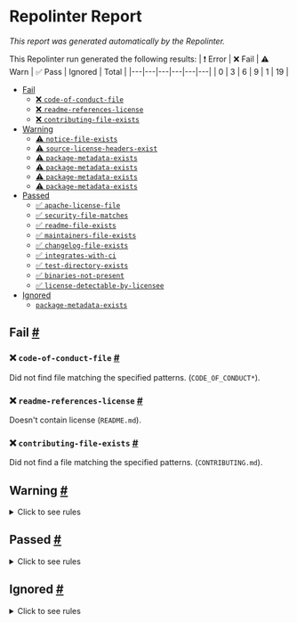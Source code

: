 # Repolinter Report

*This report was generated automatically by the Repolinter.*

This Repolinter run generated the following results:
| ❗  Error | ❌  Fail | ⚠️  Warn | ✅  Pass | Ignored | Total |
|---|---|---|---|---|---|
| 0 | 3 | 6 | 9 | 1 | 19 |

- [Fail](#user-content-fail)
  - [❌ `code-of-conduct-file`](#user-content--code-of-conduct-file)
  - [❌ `readme-references-license`](#user-content--readme-references-license)
  - [❌ `contributing-file-exists`](#user-content--contributing-file-exists)
- [Warning](#user-content-warning)
  - [⚠️ `notice-file-exists`](#user-content--notice-file-exists)
  - [⚠️ `source-license-headers-exist`](#user-content--source-license-headers-exist)
  - [⚠️ `package-metadata-exists`](#user-content--package-metadata-exists)
  - [⚠️ `package-metadata-exists`](#user-content--package-metadata-exists)
  - [⚠️ `package-metadata-exists`](#user-content--package-metadata-exists)
  - [⚠️ `package-metadata-exists`](#user-content--package-metadata-exists)
- [Passed](#user-content-passed)
  - [✅ `apache-license-file`](#user-content--apache-license-file)
  - [✅ `security-file-matches`](#user-content--security-file-matches)
  - [✅ `readme-file-exists`](#user-content--readme-file-exists)
  - [✅ `maintainers-file-exists`](#user-content--maintainers-file-exists)
  - [✅ `changelog-file-exists`](#user-content--changelog-file-exists)
  - [✅ `integrates-with-ci`](#user-content--integrates-with-ci)
  - [✅ `test-directory-exists`](#user-content--test-directory-exists)
  - [✅ `binaries-not-present`](#user-content--binaries-not-present)
  - [✅ `license-detectable-by-licensee`](#user-content--license-detectable-by-licensee)
- [Ignored](#user-content-ignored)
  - [`package-metadata-exists`](#user-content-package-metadata-exists)

## Fail <a href="#user-content-fail" id="fail">#</a>

### ❌ `code-of-conduct-file` <a href="#user-content--code-of-conduct-file" id="-code-of-conduct-file">#</a>

Did not find file matching the specified patterns. (`CODE_OF_CONDUCT*`).

### ❌ `readme-references-license` <a href="#user-content--readme-references-license" id="-readme-references-license">#</a>

Doesn't contain license (`README.md`).

### ❌ `contributing-file-exists` <a href="#user-content--contributing-file-exists" id="-contributing-file-exists">#</a>

Did not find a file matching the specified patterns. (`CONTRIBUTING.md`).


## Warning <a href="#user-content-warning" id="warning">#</a>

<details>
<summary>Click to see rules</summary>

### ⚠️ `notice-file-exists` <a href="#user-content--notice-file-exists" id="-notice-file-exists">#</a>

Did not find a file matching the specified patterns. (`NOTICE*`).

### ⚠️ `source-license-headers-exist` <a href="#user-content--source-license-headers-exist" id="-source-license-headers-exist">#</a>

Below is a list of files or patterns that failed:

- `samples/nodejs/src/anoncredsRevocation.js`: The first 7 lines do not contain the pattern(s): Copyright, License.
- `samples/nodejs/src/anoncredsRevocationScenario.js`: The first 7 lines do not contain the pattern(s): Copyright, License.
- `samples/nodejs/src/colors.js`: The first 7 lines do not contain the pattern(s): Copyright, License.
- `samples/nodejs/src/gettingStarted.js`: The first 7 lines do not contain the pattern(s): Copyright, License.
- `samples/nodejs/src/main.js`: The first 7 lines do not contain the pattern(s): Copyright, License.
- `samples/nodejs/src/util.js`: The first 7 lines do not contain the pattern(s): Copyright, License.
- `vcx/wrappers/node/notification-server.js`: The first 7 lines do not contain the pattern(s): Copyright, License.
- `wrappers/nodejs/src/IndyError.js`: The first 7 lines do not contain the pattern(s): Copyright, License.
- `wrappers/nodejs/src/index.js`: The first 7 lines do not contain the pattern(s): Copyright, License.
- `wrappers/nodejs/src/indyBinding.js`: The first 7 lines do not contain the pattern(s): Copyright, License.
- `wrappers/nodejs/src/wrapIndyCallback.js`: The first 7 lines do not contain the pattern(s): Copyright, License.
- `wrappers/nodejs/test/anoncreds.js`: The first 7 lines do not contain the pattern(s): Copyright, License.
- `wrappers/nodejs/test/blob.js`: The first 7 lines do not contain the pattern(s): Copyright, License.
- `wrappers/nodejs/test/cache.js`: The first 7 lines do not contain the pattern(s): Copyright, License.
- `wrappers/nodejs/test/crypto.js`: The first 7 lines do not contain the pattern(s): Copyright, License.
- `wrappers/nodejs/test/did.js`: The first 7 lines do not contain the pattern(s): Copyright, License.
- `wrappers/nodejs/test/index.js`: The first 7 lines do not contain the pattern(s): Copyright, License.
- `wrappers/nodejs/test/ledger.js`: The first 7 lines do not contain the pattern(s): Copyright, License.
- `wrappers/nodejs/test/logger.js`: The first 7 lines do not contain the pattern(s): Copyright, License.
- `wrappers/nodejs/test/logger2.js`: The first 7 lines do not contain the pattern(s): Copyright, License.
- `wrappers/nodejs/test/mod.js`: The first 7 lines do not contain the pattern(s): Copyright, License.
- `wrappers/nodejs/test/nonsecrets.js`: The first 7 lines do not contain the pattern(s): Copyright, License.
- `wrappers/nodejs/test/pairwise.js`: The first 7 lines do not contain the pattern(s): Copyright, License.
- `wrappers/nodejs/test/payments.js`: The first 7 lines do not contain the pattern(s): Copyright, License.
- `wrappers/nodejs/test/pool.js`: The first 7 lines do not contain the pattern(s): Copyright, License.
- `wrappers/nodejs/test/wallet.js`: The first 7 lines do not contain the pattern(s): Copyright, License.
- `docs/how-tos/negotiate-proof/nodejs/colors.js`: The first 7 lines do not contain the pattern(s): Copyright, License.
- `docs/how-tos/negotiate-proof/nodejs/negotiateProof.js`: The first 7 lines do not contain the pattern(s): Copyright, License.
- `docs/how-tos/negotiate-proof/nodejs/step2.js`: The first 7 lines do not contain the pattern(s): Copyright, License.
- `docs/how-tos/negotiate-proof/nodejs/step3.js`: The first 7 lines do not contain the pattern(s): Copyright, License.
- `docs/how-tos/negotiate-proof/nodejs/step4.js`: The first 7 lines do not contain the pattern(s): Copyright, License.
- `docs/how-tos/negotiate-proof/nodejs/step5.js`: The first 7 lines do not contain the pattern(s): Copyright, License.
- `docs/how-tos/negotiate-proof/nodejs/template.js`: The first 7 lines do not contain the pattern(s): Copyright, License.
- `docs/how-tos/negotiate-proof/nodejs/util.js`: The first 7 lines do not contain the pattern(s): Copyright, License.
- `docs/how-tos/rotate-key/nodejs/colors.js`: The first 7 lines do not contain the pattern(s): Copyright, License.
- `docs/how-tos/rotate-key/nodejs/rotateKey.js`: The first 7 lines do not contain the pattern(s): Copyright, License.
- `docs/how-tos/rotate-key/nodejs/step2.js`: The first 7 lines do not contain the pattern(s): Copyright, License.
- `docs/how-tos/rotate-key/nodejs/step3.js`: The first 7 lines do not contain the pattern(s): Copyright, License.
- `docs/how-tos/rotate-key/nodejs/step4.js`: The first 7 lines do not contain the pattern(s): Copyright, License.
- `docs/how-tos/rotate-key/nodejs/template.js`: The first 7 lines do not contain the pattern(s): Copyright, License.
- `docs/how-tos/rotate-key/nodejs/util.js`: The first 7 lines do not contain the pattern(s): Copyright, License.
- `docs/how-tos/write-did-and-query-verkey/nodejs/colors.js`: The first 7 lines do not contain the pattern(s): Copyright, License.
- `docs/how-tos/write-did-and-query-verkey/nodejs/step2.js`: The first 7 lines do not contain the pattern(s): Copyright, License.
- `docs/how-tos/write-did-and-query-verkey/nodejs/step3.js`: The first 7 lines do not contain the pattern(s): Copyright, License.
- `docs/how-tos/write-did-and-query-verkey/nodejs/step4.js`: The first 7 lines do not contain the pattern(s): Copyright, License.
- `docs/how-tos/write-did-and-query-verkey/nodejs/step5.js`: The first 7 lines do not contain the pattern(s): Copyright, License.
- `docs/how-tos/write-did-and-query-verkey/nodejs/template.js`: The first 7 lines do not contain the pattern(s): Copyright, License.
- `docs/how-tos/write-did-and-query-verkey/nodejs/util.js`: The first 7 lines do not contain the pattern(s): Copyright, License.
- `docs/how-tos/write-did-and-query-verkey/nodejs/writeDidAndQueryVerkey.js`: The first 7 lines do not contain the pattern(s): Copyright, License.
- `vcx/wrappers/node/demo/alice-signature.js`: The first 7 lines do not contain the pattern(s): Copyright, License.
- `vcx/wrappers/node/demo/alice.js`: The first 7 lines do not contain the pattern(s): Copyright, License.
- `vcx/wrappers/node/demo/common.js`: The first 7 lines do not contain the pattern(s): Copyright, License.
- `vcx/wrappers/node/demo/faber-verify-signature.js`: The first 7 lines do not contain the pattern(s): Copyright, License.
- `vcx/wrappers/node/demo/faber.js`: The first 7 lines do not contain the pattern(s): Copyright, License.
- `vcx/wrappers/node/demo/logger.js`: The first 7 lines do not contain the pattern(s): Copyright, License.
- `vcx/wrappers/node/demo/script-comon.js`: The first 7 lines do not contain the pattern(s): Copyright, License.
- `wrappers/dotnet/docs/styles/docfx.vendor.js`: The first 7 lines do not contain the pattern(s): Copyright.
- `wrappers/dotnet/docs/styles/search-worker.js`: The first 7 lines do not contain the pattern(s): Copyright, License.
- `wrappers/nodejs/test/helpers/initTestPool.js`: The first 7 lines do not contain the pattern(s): Copyright, License.
- `wrappers/nodejs/test/helpers/makeTestPool.js`: The first 7 lines do not contain the pattern(s): Copyright, License.

### ⚠️ `package-metadata-exists` <a href="#user-content--package-metadata-exists" id="-package-metadata-exists">#</a>

Did not find a file matching the specified patterns. (`package.json`).

### ⚠️ `package-metadata-exists` <a href="#user-content--package-metadata-exists" id="-package-metadata-exists">#</a>

Did not find a file matching the specified patterns. (`Gemfile`).

### ⚠️ `package-metadata-exists` <a href="#user-content--package-metadata-exists" id="-package-metadata-exists">#</a>

Did not find a file matching the specified patterns. Below is a list of files or patterns that failed:

- `pom.xml`
- `build.xml`
- `build.gradle`

### ⚠️ `package-metadata-exists` <a href="#user-content--package-metadata-exists" id="-package-metadata-exists">#</a>

Did not find a file matching the specified patterns. Below is a list of files or patterns that failed:

- `setup.py`
- `requirements.txt`

</details>

## Passed <a href="#user-content-passed" id="passed">#</a>

<details>
<summary>Click to see rules</summary>

### ✅ `apache-license-file` <a href="#user-content--apache-license-file" id="-apache-license-file">#</a>

Contains Apache License.*Version 2.0 (`LICENSE`).

### ✅ `security-file-matches` <a href="#user-content--security-file-matches" id="-security-file-matches">#</a>

Contains https://wiki.hyperledger.org/display/.*(SEC|HYP)/Defect[.+]Response (`SECURITY.md`).

### ✅ `readme-file-exists` <a href="#user-content--readme-file-exists" id="-readme-file-exists">#</a>

Found file (`README.md`).

### ✅ `maintainers-file-exists` <a href="#user-content--maintainers-file-exists" id="-maintainers-file-exists">#</a>

Found file (`MAINTAINERS.md`).

### ✅ `changelog-file-exists` <a href="#user-content--changelog-file-exists" id="-changelog-file-exists">#</a>

Found file (`CHANGELOG.md`).

### ✅ `integrates-with-ci` <a href="#user-content--integrates-with-ci" id="-integrates-with-ci">#</a>

Found file (`Jenkinsfile.ci`).

### ✅ `test-directory-exists` <a href="#user-content--test-directory-exists" id="-test-directory-exists">#</a>

Found file (`libindy/tests`).

### ✅ `binaries-not-present` <a href="#user-content--binaries-not-present" id="-binaries-not-present">#</a>

Excluded file type doesn't exist. (`**/*.exe,**/*.dll,!**/node_modules/**`).

### ✅ `license-detectable-by-licensee` <a href="#user-content--license-detectable-by-licensee" id="-license-detectable-by-licensee">#</a>

Licensee identified the license for project: Apache-2.0.

</details>

## Ignored <a href="#user-content-ignored" id="ignored">#</a>

<details>
<summary>Click to see rules</summary>

### `package-metadata-exists` <a href="#user-content-package-metadata-exists" id="package-metadata-exists">#</a>

This rule was ignored for the following reason: ignored due to unsatisfied condition(s): "language=go"

</details>

